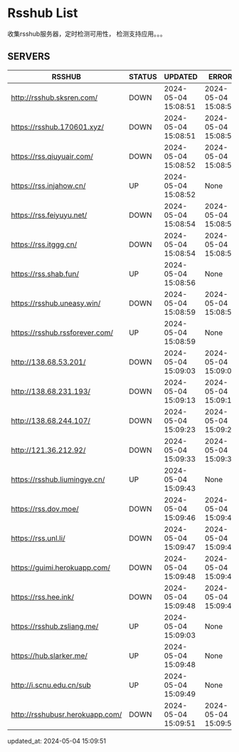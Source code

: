 # Rsshub List

收集rsshub服务器，定时检测可用性， 检测支持应用。。。


## SERVERS

|  RSSHUB   | STATUS  | UPDATED  | ERROR  | TWITTER |  
|  ----  | ----  | ----  | ----  | ---- |  
| http://rsshub.sksren.com/ | DOWN | 2024-05-04 15:08:51 | 2024-05-04 15:08:51 |  
| https://rsshub.170601.xyz/ | DOWN | 2024-05-04 15:08:51 | 2024-05-04 15:08:51 |  
| https://rss.qiuyuair.com/ | DOWN | 2024-05-04 15:08:52 | 2024-05-04 15:08:52 |  
| https://rss.injahow.cn/ | UP | 2024-05-04 15:08:52 | None ||  
| https://rss.feiyuyu.net/ | DOWN | 2024-05-04 15:08:54 | 2024-05-04 15:08:54 |  
| https://rss.itggg.cn/ | DOWN | 2024-05-04 15:08:54 | 2024-05-04 15:08:54 |  
| https://rss.shab.fun/ | UP | 2024-05-04 15:08:56 | None ||  
| https://rsshub.uneasy.win/ | DOWN | 2024-05-04 15:08:59 | 2024-05-04 15:08:59 |  
| https://rsshub.rssforever.com/ | UP | 2024-05-04 15:08:59 | None ||  
| http://138.68.53.201/ | DOWN | 2024-05-04 15:09:03 | 2024-05-04 15:09:03 |  
| http://138.68.231.193/ | DOWN | 2024-05-04 15:09:13 | 2024-05-04 15:09:13 |  
| http://138.68.244.107/ | DOWN | 2024-05-04 15:09:23 | 2024-05-04 15:09:23 |  
| http://121.36.212.92/ | DOWN | 2024-05-04 15:09:33 | 2024-05-04 15:09:33 |  
| https://rsshub.liumingye.cn/ | UP | 2024-05-04 15:09:43 | None ||  
| https://rss.dov.moe/ | DOWN | 2024-05-04 15:09:46 | 2024-05-04 15:09:46 |  
| https://rss.unl.li/ | DOWN | 2024-05-04 15:09:47 | 2024-05-04 15:09:47 |  
| https://guimi.herokuapp.com/ | DOWN | 2024-05-04 15:09:48 | 2024-05-04 15:09:48 |  
| https://rss.hee.ink/ | DOWN | 2024-05-04 15:09:48 | 2024-05-04 15:09:48 |  
| https://rsshub.zsliang.me/ | UP | 2024-05-04 15:09:03 | None |OK|  
| https://hub.slarker.me/ | UP | 2024-05-04 15:09:48 | None ||  
| http://i.scnu.edu.cn/sub | UP | 2024-05-04 15:09:49 | None ||  
| http://rsshubusr.herokuapp.com/ | DOWN | 2024-05-04 15:09:51 | 2024-05-04 15:09:51 |  
  

updated_at: 2024-05-04 15:09:51  

